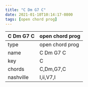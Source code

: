 ```yaml
---
title: "C Dm G7 C"
date: 2021-01-10T10:14:17-0800
tags: [open chord prog]
---
```


|C Dm G7 C|open chord prog|
|---|---|
|type|open chord prog|
|name|C Dm G7 C|
|key|C|
|chords|C,Dm,G7,C|
|nashville|I,ii,V7,I|
